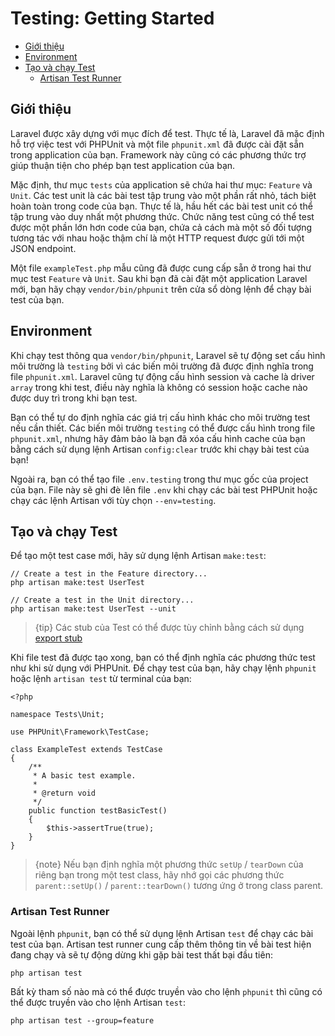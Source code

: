 # Testing: Getting Started

- [Giới thiệu](#introduction)
- [Environment](#environment)
- [Tạo và chạy Test](#creating-and-running-tests)
    - [Artisan Test Runner](#artisan-test-runner)

<a name="introduction"></a>
## Giới thiệu

Laravel được xây dựng với mục đích để test. Thực tế là, Laravel đã mặc định hỗ trợ việc test với PHPUnit và một file `phpunit.xml` đã được cài đặt sẵn trong application của bạn. Framework này cũng có các phương thức trợ giúp thuận tiện cho phép bạn test application của bạn.

Mặc định, thư mục `tests` của application sẽ chứa hai thư mục: `Feature` và `Unit`. Các test unit là các bài test tập trung vào một phần rất nhỏ, tách biệt hoàn toàn trong code của bạn. Thực tế là, hầu hết các bài test unit có thể tập trung vào duy nhất một phương thức. Chức năng test cũng có thể test được một phần lớn hơn code của bạn, chứa cả cách mà một số đối tượng tương tác với nhau hoặc thậm chí là một HTTP request được gửi tới một JSON endpoint.

Một file `exampleTest.php` mẫu cũng đã được cung cấp sẵn ở trong hai thư mục test `Feature` và `Unit`. Sau khi bạn đã cài đặt một application Laravel mới, bạn hãy chạy `vendor/bin/phpunit` trên cửa sổ dòng lệnh để chạy bài test của bạn.

<a name="environment"></a>
## Environment

Khi chạy test thông qua `vendor/bin/phpunit`, Laravel sẽ tự động set cấu hình môi trường là `testing` bởi vì các biến môi trường đã được định nghĩa trong file `phpunit.xml`. Laravel cũng tự động cấu hình session và cache là driver `array` trong khi test, điều này nghĩa là không có session hoặc cache nào được duy trì trong khi bạn test.

Bạn có thể tự do định nghĩa các giá trị cấu hình khác cho môi trường test nếu cần thiết. Các biến môi trường `testing` có thể được cấu hình trong file `phpunit.xml`, nhưng hãy đảm bảo là bạn đã xóa cấu hình cache của bạn bằng cách sử dụng lệnh Artisan `config:clear` trước khi chạy bài test của bạn!

Ngoài ra, bạn có thể tạo file `.env.testing` trong thư mục gốc của project của bạn. File này sẽ ghi đè lên file `.env` khi chạy các bài test PHPUnit hoặc chạy các lệnh Artisan với tùy chọn `--env=testing`.

<a name="creating-and-running-tests"></a>
## Tạo và chạy Test

Để tạo một test case mới, hãy sử dụng lệnh Artisan `make:test`:

    // Create a test in the Feature directory...
    php artisan make:test UserTest

    // Create a test in the Unit directory...
    php artisan make:test UserTest --unit

> {tip} Các stub của Test có thể được tùy chỉnh bằng cách sử dụng [export stub](/docs/{{version}}/artisan#stub-customization)

Khi file test đã được tạo xong, bạn có thể định nghĩa các phương thức test như khi sử dụng với PHPUnit. Để chạy test của bạn, hãy chạy lệnh `phpunit` hoặc lệnh `artisan test` từ terminal của bạn:

    <?php

    namespace Tests\Unit;

    use PHPUnit\Framework\TestCase;

    class ExampleTest extends TestCase
    {
        /**
         * A basic test example.
         *
         * @return void
         */
        public function testBasicTest()
        {
            $this->assertTrue(true);
        }
    }

> {note} Nếu bạn định nghĩa một phương thức `setUp` / `tearDown` của riêng bạn trong một test class, hãy nhớ gọi các phương thức `parent::setUp()` / `parent::tearDown()` tương ứng ở trong class parent.

<a name="artisan-test-runner"></a>
### Artisan Test Runner

Ngoài lệnh `phpunit`, bạn có thể sử dụng lệnh Artisan `test` để chạy các bài test của bạn. Artisan test runner cung cấp thêm thông tin về bài test hiện đang chạy và sẽ tự động dừng khi gặp bài test thất bại đầu tiên:

    php artisan test

Bất kỳ tham số nào mà có thể được truyền vào cho lệnh `phpunit` thì cũng có thể được truyền vào cho lệnh Artisan `test`:

    php artisan test --group=feature
